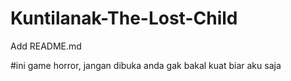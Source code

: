 # Kuntilanak-The-Lost-Child
Add README.md

#ini game horror, jangan dibuka anda gak bakal kuat biar aku saja
